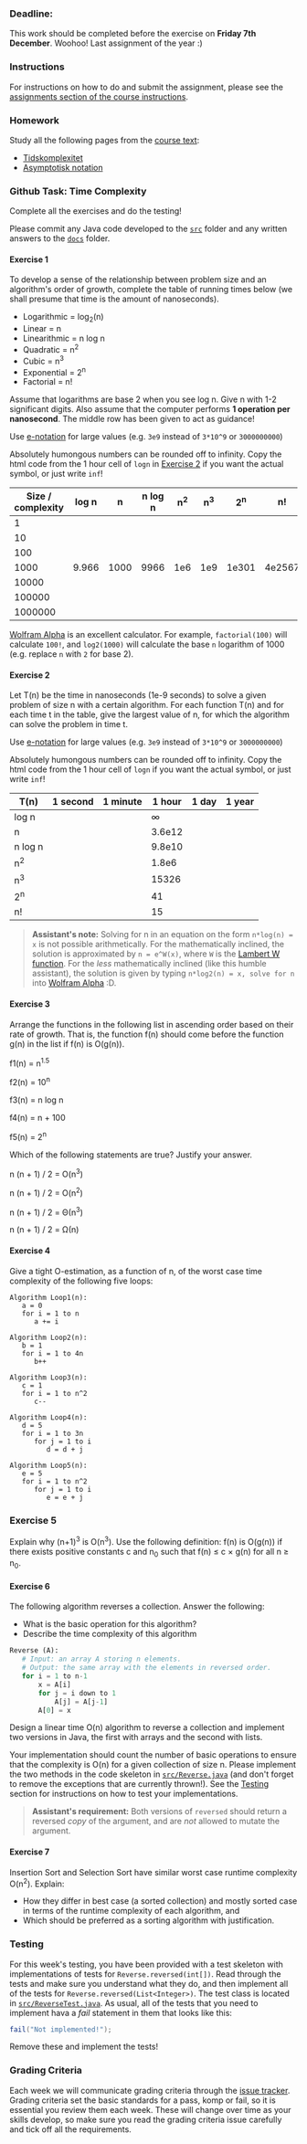 ### Deadline:
This work should be completed before the exercise on **Friday 7th December**.
Woohoo! Last assignment of the year :)

### Instructions
For instructions on how to do and submit the assignment, please see the
[assignments section of the course instructions](https://gits-15.sys.kth.se/inda-18/course-instructions#assignments).

### Homework
Study all the following pages from the [course text](http://www.nada.kth.se/~snilsson/algoritmer):

- [Tidskomplexitet](http://www.nada.kth.se/~snilsson/algoritmer/tidskomplexitet/)
- [Asymptotisk notation](http://www.nada.kth.se/~snilsson/algoritmer/ordo-notation/)

### Github Task: Time Complexity
Complete all the exercises and do the testing!

Please commit any Java code developed to the [`src`](src) folder and any
written answers to the [`docs`](docs) folder.

#### Exercise 1
To develop a sense of the relationship between problem size and an algorithm's
order of growth, complete the table of running times below (we shall
presume that time is the amount of nanoseconds).

- Logarithmic = log<sub>2</sub>(n)
- Linear = n
- Linearithmic = n log n
- Quadratic = n<sup>2</sup>
- Cubic = n<sup>3</sup>
- Exponential = 2<sup>n</sup>
- Factorial = n!

Assume that logarithms are base 2 when you see log n. Give n with 1-2
significant digits. Also assume that the computer performs **1 operation per
nanosecond**. The middle row has been given to act as guidance!

Use [e-notation](https://en.wikipedia.org/wiki/Scientific_notation#E-notation)
for large values (e.g. `3e9` instead of `3*10^9` or `3000000000`)

Absolutely humongous numbers can be rounded off to infinity. Copy the html code
from the 1 hour cell of `logn` in [Exercise 2](#exercise-2) if you want the
actual symbol, or just write `inf`!

| Size / complexity |     log n     |       n       |    n log n    |  n<sup>2</sup>   |  n<sup>3</sup>   |   2<sup>n</sup>  |      n!          |
|-------------------|---------------|---------------|---------------|------------------|------------------|------------------|------------------|
| 1                 |               |               |               |                  |                  |                  |                  |
| 10                |               |               |               |                  |                  |                  |                  |
| 100               |               |               |               |                  |                  |                  |                  |
| 1000              | 9.966         | 1000          | 9966          | 1e6              | 1e9              | 1e301            | 4e2567           |
| 10000             |               |               |               |                  |                  |                  |                  |
| 100000            |               |               |               |                  |                  |                  |                  |
| 1000000           |               |               |               |                  |                  |                  |                  |

[Wolfram Alpha](https://www.wolframalpha.com) is an excellent calculator. For
example, `factorial(100)` will calculate `100!`, and `log2(1000)` will
calculate the base `n` logarithm of 1000 (e.g. replace `n` with `2` for
base 2).

#### Exercise 2
Let T(n) be the time in nanoseconds (1e-9 seconds) to solve a given
problem of size n with a certain algorithm. For each function T(n) and for each
time t in the table, give the largest value of n, for which the algorithm can
solve the problem in time t.

Use [e-notation](https://en.wikipedia.org/wiki/Scientific_notation#E-notation)
for large values (e.g. `3e9` instead of `3*10^9` or `3000000000`)

Absolutely humongous numbers can be rounded off to infinity. Copy the html code
from the 1 hour cell of `logn` if you want the actual symbol, or just write
`inf`!

| T(n)          | 1 second | 1 minute |  1 hour  |  1 day   |  1 year  |
| --------------|----------|----------|----------|----------|----------|
| log n         |          |          | &#x221e; |          |          |
| n             |          |          | 3.6e12   |          |          |
| n log n       |          |          | 9.8e10   |          |          |
| n<sup>2</sup> |          |          | 1.8e6    |          |          |
| n<sup>3</sup> |          |          | 15326    |          |          |
| 2<sup>n</sup> |          |          | 41       |          |          |
| n!            |          |          | 15       |          |          |

> **Assistant's note:** Solving for n in an equation on the form `n*log(n) = x`
> is not possible arithmetically. For the mathematically inclined, the solution
> is approximated by `n = e^W(x)`, where `W` is the
> [Lambert W function](https://en.wikipedia.org/wiki/Lambert_W_function). For
> the _less_ mathematically inclined (like this humble assistant), the
> solution is given by typing `n*log2(n) = x, solve for n` into
> [Wolfram Alpha](https://www.wolframalpha.com) :D.

#### Exercise 3
Arrange the functions in the following list in ascending order based on their
rate of growth. That is, the function f(n) should come before the function g(n)
in the list if f(n) is O(g(n)).

f1(n) = n<sup>1.5</sup>

f2(n) = 10<sup>n</sup>

f3(n) = n log n

f4(n) = n + 100

f5(n) = 2<sup>n</sup>

Which of the following statements are true? Justify your answer.

n (n + 1) / 2 = O(n<sup>3</sup>)

n (n + 1) / 2 = O(n<sup>2</sup>)

n (n + 1) / 2 = Θ(n<sup>3</sup>)

n (n + 1) / 2 = Ω(n)

#### Exercise 4
Give a tight O-estimation, as a function of n, of the worst case time
complexity of the following five loops:

```
Algorithm Loop1(n):
   a = 0
   for i = 1 to n
      a += i

Algorithm Loop2(n):
   b = 1
   for i = 1 to 4n
      b++

Algorithm Loop3(n):
   c = 1
   for i = 1 to n^2
      c--

Algorithm Loop4(n):
   d = 5
   for i = 1 to 3n
      for j = 1 to i
         d = d + j

Algorithm Loop5(n):
   e = 5
   for i = 1 to n^2
      for j = 1 to i
         e = e + j
```

### Exercise 5
Explain why (n+1)<sup>3</sup> is O(n<sup>3</sup>). Use the following
definition: f(n) is O(g(n)) if there exists positive constants c and
n<sub>0</sub> such that f(n) &le; c &times; g(n) for all n &ge; n<sub>0</sub>.

#### Exercise 6
The following algorithm reverses a collection.  Answer the following:

- What is the basic operation for this algorithm?
- Describe the time complexity of this algorithm

```python
Reverse (A):
   # Input: an array A storing n elements.
   # Output: the same array with the elements in reversed order.
   for i = 1 to n-1
       x = A[i]
       for j = i down to 1
           A[j] = A[j-1]
       A[0] = x
```

Design a linear time O(n) algorithm to reverse a collection and implement two
versions in Java, the first with arrays and the second with lists.  

Your implementation should count the number of basic operations to ensure that
the complexity is O(n) for a given collection of size n. Please implement
the two methods in the code skeleton in [`src/Reverse.java`](src/Reverse.java)
(and don't forget to remove the exceptions that are currently thrown!).
See the [Testing](#testing) section for instructions on how to test your
implementations.

> **Assistant's requirement:** Both versions of `reversed` should return a
> reversed _copy_ of the argument, and are _not_ allowed to mutate the
> argument.

#### Exercise 7
Insertion Sort and Selection Sort have similar worst case runtime complexity
O(n<sup>2</sup>).  Explain:

- How they differ in best case (a sorted collection) and mostly sorted case in
  terms of the runtime complexity of each algorithm, and
- Which should be preferred as a sorting algorithm with justification.

### Testing
For this week's testing, you have been provided with a test skeleton with
implementations of tests for `Reverse.reversed(int[])`. Read through
the tests and make sure you understand what they do, and then implement
all of the tests for `Reverse.reversed(List<Integer>)`. The test class
is located in [`src/ReverseTest.java`](src/ReverseTest.java).
As usual, all of the tests that you need to implement hava a _fail_ statement
in them that looks like this:

```java
fail("Not implemented!");
```

Remove these and implement the tests!

### Grading Criteria
Each week we will communicate grading criteria through the [issue tracker](../../issues/). Grading criteria set the basic standards for a pass, komp or fail, so it is essential you review them each week. These will change over time as your skills develop, so make sure you read the grading criteria issue carefully and tick off all the requirements.
